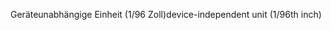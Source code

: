 <span data-ttu-id="ff58b-101">Geräteunabhängige Einheit (1/96 Zoll)</span><span class="sxs-lookup"><span data-stu-id="ff58b-101">device-independent unit (1/96th inch)</span></span>